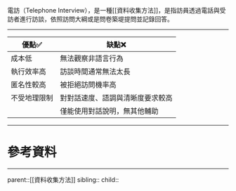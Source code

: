 電訪（Telephone Interview），是一種[[資料收集方法]]，是指訪員透過電話與受訪者進行訪談，依照訪問大綱或是問卷築堤提問並記錄回答。
- - -

| 優點✅    | 缺點❌              |
| ------ | ---------------- |
| 成本低    | 無法觀察非語言行為        |
| 執行效率高  | 訪談時間通常無法太長       |
| 匿名性較高  | 被拒絕訪問機率高         |
| 不受地理限制 | 對對話速度、語調與清晰度要求較高 |
|        | 僅能使用對話說明，無其他輔助   |

- - -
# 參考資料

- - -
parent::[[資料收集方法]]
sibling::
child::